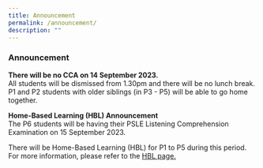 ```yaml
---
title: Announcement
permalink: /announcement/
description: ""
---
```

### Announcement

**There will be no CCA on 14 September 2023.** <br>All students will be dismissed from 1.30pm and there will be no lunch break. P1 and P2 students with older siblings (in P3 - P5) will be able to go home together.



**Home-Based Learning (HBL) Announcement**<br>The P6 students will be having their PSLE Listening Comprehension Examination on 15 September 2023.

There will be Home-Based Learning (HBL) for P1 to P5 during this period. For more information, please refer to the [HBL page.](https://www.beaconpri.moe.edu.sg/school-information/hbl/)
